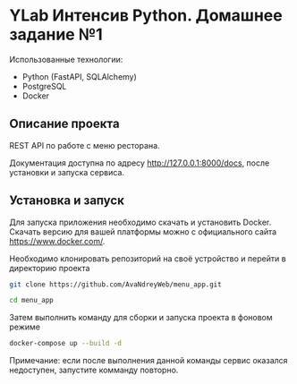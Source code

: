 # YLab Интенсив Python. Домашнее задание №1

Использованные технологии:
- Python (FastAPI, SQLAlchemy)
- PostgreSQL
- Docker

## Описание проекта
REST API по работе с меню ресторана.

Документация доступна по адресу http://127.0.0.1:8000/docs, после установки и запуска сервиса.

## Установка и запуск
Для запуска приложения необходимо скачать и установить Docker. Скачать версию для вашей платформы можно с официального сайта https://www.docker.com/.

Необходимо клонировать репозиторий на своё устройство и перейти в директорию проекта
```bash
git clone https://github.com/AvaNdreyWeb/menu_app.git
```
```bash
cd menu_app
```
Затем выполнить команду для сборки и запуска проекта в фоновом режиме
```bash
docker-compose up --build -d
```
Примечание: если после выполнения данной команды сервис оказался недоступен, запустите комманду повторно.
